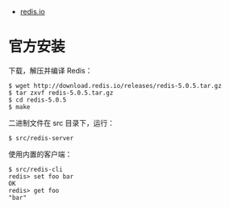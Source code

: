 * [redis.io](https://redis.io/)


# 官方安装
下载，解压并编译 Redis：  
```
$ wget http://download.redis.io/releases/redis-5.0.5.tar.gz
$ tar zxvf redis-5.0.5.tar.gz
$ cd redis-5.0.5
$ make
```

二进制文件在 src 目录下，运行：  
```
$ src/redis-server
```

使用内置的客户端：  
```
$ src/redis-cli
redis> set foo bar
OK
redis> get foo
"bar"
```
